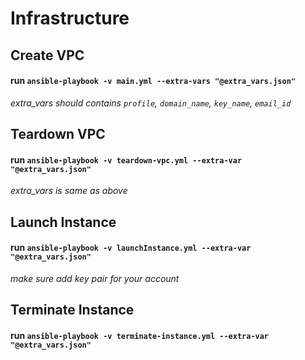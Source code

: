 # Infrastructure

## Create VPC
#### run `ansible-playbook -v main.yml --extra-vars "@extra_vars.json"`  
*extra_vars should contains `profile`, `domain_name`, `key_name`, `email_id`*

## Teardown VPC
#### run `ansible-playbook -v teardown-vpc.yml --extra-var "@extra_vars.json"`  
*extra_vars is same as above*

## Launch Instance
#### run `ansible-playbook -v launchInstance.yml --extra-var "@extra_vars.json"`  
*make sure add key pair for your account*

## Terminate Instance
#### run `ansible-playbook -v terminate-instance.yml --extra-var "@extra_vars.json"`  
